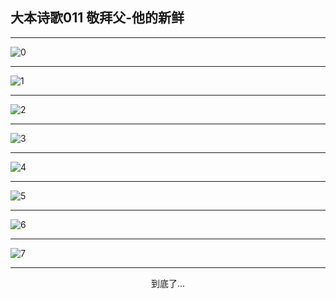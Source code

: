 
## 大本诗歌011 敬拜父-他的新鲜
        
<div id="aplayer0"></div>

<div id="aplayer1"></div>

<div id="aplayer2"></div>

---

<img alt="0" data-original="https://cdn.jsdelivr.net/gh/k34869/shi/data/d0008/0">

---

<img alt="1" data-original="https://cdn.jsdelivr.net/gh/k34869/shi/data/d0008/1">

---

<img alt="2" data-original="https://cdn.jsdelivr.net/gh/k34869/shi/data/d0008/2">

---

<img alt="3" data-original="https://cdn.jsdelivr.net/gh/k34869/shi/data/d0008/3">

---

<img alt="4" data-original="https://cdn.jsdelivr.net/gh/k34869/shi/data/d0008/4">

---

<img alt="5" data-original="https://cdn.jsdelivr.net/gh/k34869/shi/data/d0008/5">

---

<img alt="6" data-original="https://cdn.jsdelivr.net/gh/k34869/shi/data/d0008/6">

---

<img alt="7" data-original="https://cdn.jsdelivr.net/gh/k34869/shi/data/d0008/7">

---

<p style="text-align: center">到底了...</p>

<script src="/js/dist-view.js"></script>

<script>
MAIN.id = 'd0008';
        
const ap0 = new APlayer({
    container: document.getElementById('aplayer0'),
    volume: 1,
    loop: 'none',
    preload: 'none',
    audio: [{
        name: 'D011.mp3',
        artist: '大本诗歌',
        url: 'https://res.wx.qq.com/voice/getvoice?mediaid=MzI0NTk3MDM5M18yMjQ3NTE1MDg3',
        cover: '/favicon'
    }]
});
const ap1 = new APlayer({
    container: document.getElementById('aplayer1'),
    volume: 1,
    loop: 'none',
    preload: 'none',
    audio: [{
        name: 'D011第一节领唱.mp3',
        artist: '大本诗歌',
        url: 'https://res.wx.qq.com/voice/getvoice?mediaid=MzI0NTk3MDM5M18yMjQ3NTE1MDg4',
        cover: '/favicon'
    }]
});
const ap2 = new APlayer({
    container: document.getElementById('aplayer2'),
    volume: 1,
    loop: 'none',
    preload: 'none',
    audio: [{
        name: 'D011教唱版.mp3',
        artist: '大本诗歌',
        url: 'https://res.wx.qq.com/voice/getvoice?mediaid=MzI0NTk3MDM5M18yMjQ3NTE1MDg5',
        cover: '/favicon'
    }]
});
</script>

